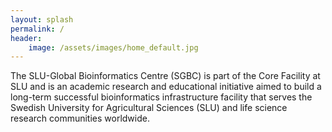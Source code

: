 ```yaml
---
layout: splash
permalink: /
header:
    image: /assets/images/home_default.jpg
---
```


The SLU-Global Bioinformatics Centre (SGBC) is part of the Core Facility at
SLU and is an academic research and educational initiative aimed to build a
long-term successful bioinformatics infrastructure facility that serves the
Swedish University for Agricultural Sciences (SLU) and life science research
communities worldwide.
